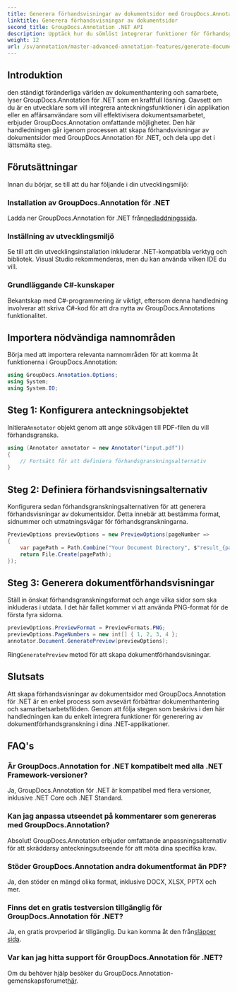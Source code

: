 ```yaml
---
title: Generera förhandsvisningar av dokumentsidor med GroupDocs.Annotation för .NET
linktitle: Generera förhandsvisningar av dokumentsidor
second_title: GroupDocs.Annotation .NET API
description: Upptäck hur du sömlöst integrerar funktioner för förhandsgranskning av dokumentsidor i dina .NET-applikationer med hjälp av GroupDocs.Annotation. Denna steg-för-steg handledning.
weight: 12
url: /sv/annotation/master-advanced-annotation-features/generate-document-page-previews/
---
```

## Introduktion

den ständigt föränderliga världen av dokumenthantering och samarbete, lyser GroupDocs.Annotation för .NET som en kraftfull lösning. Oavsett om du är en utvecklare som vill integrera anteckningsfunktioner i din applikation eller en affärsanvändare som vill effektivisera dokumentsamarbetet, erbjuder GroupDocs.Annotation omfattande möjligheter. Den här handledningen går igenom processen att skapa förhandsvisningar av dokumentsidor med GroupDocs.Annotation för .NET, och dela upp det i lättsmälta steg.

## Förutsättningar

Innan du börjar, se till att du har följande i din utvecklingsmiljö:

### Installation av GroupDocs.Annotation för .NET
 Ladda ner GroupDocs.Annotation för .NET från[nedladdningssida](https://releases.groupdocs.com/annotation/net/).

### Inställning av utvecklingsmiljö
Se till att din utvecklingsinstallation inkluderar .NET-kompatibla verktyg och bibliotek. Visual Studio rekommenderas, men du kan använda vilken IDE du vill.

### Grundläggande C#-kunskaper
Bekantskap med C#-programmering är viktigt, eftersom denna handledning involverar att skriva C#-kod för att dra nytta av GroupDocs.Annotations funktionalitet.

## Importera nödvändiga namnområden

Börja med att importera relevanta namnområden för att komma åt funktionerna i GroupDocs.Annotation:

```csharp
using GroupDocs.Annotation.Options;
using System;
using System.IO;
```

## Steg 1: Konfigurera anteckningsobjektet

 Initiera`Annotator` objekt genom att ange sökvägen till PDF-filen du vill förhandsgranska. 

```csharp
using (Annotator annotator = new Annotator("input.pdf"))
{
    // Fortsätt för att definiera förhandsgranskningsalternativ
}
```

## Steg 2: Definiera förhandsvisningsalternativ

Konfigurera sedan förhandsgranskningsalternativen för att generera förhandsvisningar av dokumentsidor. Detta innebär att bestämma format, sidnummer och utmatningsvägar för förhandsgranskningarna.

```csharp
PreviewOptions previewOptions = new PreviewOptions(pageNumber =>
{
    var pagePath = Path.Combine("Your Document Directory", $"result_{pageNumber}.png");
    return File.Create(pagePath);
});
```

## Steg 3: Generera dokumentförhandsvisningar

Ställ in önskat förhandsgranskningsformat och ange vilka sidor som ska inkluderas i utdata. I det här fallet kommer vi att använda PNG-format för de första fyra sidorna.

```csharp
previewOptions.PreviewFormat = PreviewFormats.PNG;
previewOptions.PageNumbers = new int[] { 1, 2, 3, 4 };
annotator.Document.GeneratePreview(previewOptions);
```

 Ring`GeneratePreview` metod för att skapa dokumentförhandsvisningar.

## Slutsats

Att skapa förhandsvisningar av dokumentsidor med GroupDocs.Annotation för .NET är en enkel process som avsevärt förbättrar dokumenthantering och samarbetsarbetsflöden. Genom att följa stegen som beskrivs i den här handledningen kan du enkelt integrera funktioner för generering av dokumentförhandsgranskning i dina .NET-applikationer.

## FAQ's

### Är GroupDocs.Annotation for .NET kompatibelt med alla .NET Framework-versioner?
Ja, GroupDocs.Annotation för .NET är kompatibel med flera versioner, inklusive .NET Core och .NET Standard.

### Kan jag anpassa utseendet på kommentarer som genereras med GroupDocs.Annotation?
Absolut! GroupDocs.Annotation erbjuder omfattande anpassningsalternativ för att skräddarsy anteckningsutseende för att möta dina specifika krav.

### Stöder GroupDocs.Annotation andra dokumentformat än PDF?
Ja, den stöder en mängd olika format, inklusive DOCX, XLSX, PPTX och mer.

### Finns det en gratis testversion tillgänglig för GroupDocs.Annotation för .NET?
 Ja, en gratis provperiod är tillgänglig. Du kan komma åt den från[släpper sida](https://releases.groupdocs.com/).

### Var kan jag hitta support för GroupDocs.Annotation för .NET?
Om du behöver hjälp besöker du GroupDocs.Annotation-gemenskapsforumet[här](https://forum.groupdocs.com/c/annotation/10).